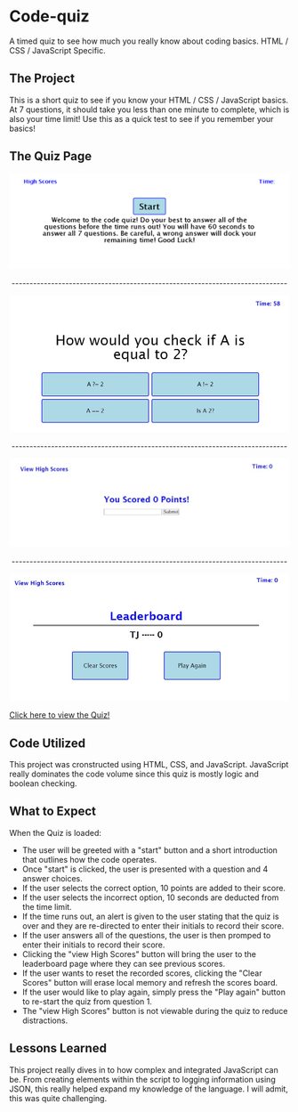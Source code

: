 # Code-quiz
A timed quiz to see how much you really know about coding basics. HTML / CSS / JavaScript Specific.

## The Project

This is a short quiz to see if you know your HTML / CSS / JavaScript basics. At 7 questions, it should take you less than one minute to complete, which is also your time limit! Use this as a quick test to see if you remember your basics!

## The Quiz Page

<div align="center">
    <img src="Assets\images\code-quiz webpage.png" alt="Code Quiz">
    <p>-----------------------------------------------------------------------------</p>
    <img src="Assets\images\question-example.jpg" alt="Question Example">
    <p>-----------------------------------------------------------------------------</p>
    <img src="Assets\images\end-quiz-example.jpg" alt="End of Quiz">
    <p>-----------------------------------------------------------------------------</p>
    <img src="Assets\images\Leaderboard-example.jpg" alt="Leaderboard Example">
</div>

<a href="https://treyjewett.github.io/Code-quiz/" target="_blank">Click here to view the Quiz!</a>


## Code Utilized

This project was cronstructed using HTML, CSS, and JavaScript. JavaScript really dominates the code volume since this quiz is mostly logic and boolean checking.

## What to Expect

When the Quiz is loaded:
- The user will be greeted with a "start" button and a short introduction that outlines how the code operates.
- Once "start" is clicked, the user is presented with a question and 4 answer choices.
- If the user selects the correct option, 10 points are added to their score.
- If the user selects the incorrect option, 10 seconds are deducted from the time limit.
- If the time runs out, an alert is given to the user stating that the quiz is over and they are re-directed to enter their initials to record their score.
- If the user answers all of the questions, the user is then promped to enter their initials to record their score.
- Clicking the "view High Scores" button will bring the user to the leaderboard page where they can see previous scores.
- If the user wants to reset the recorded scores, clicking the "Clear Scores" button will erase local memory and refresh the scores board.
- If the user would like to play again, simply press the "Play again" button to re-start the quiz from question 1.
- The "view High Scores" button is not viewable during the quiz to reduce distractions.


## Lessons Learned

This project really dives in to how complex and integrated JavaScript can be. From creating elements within the script to logging information using JSON, this really helped expand my knowledge of the language. I will admit, this was quite challenging.